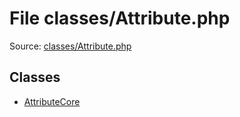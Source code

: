 File classes/Attribute.php
=========

Source: [classes/Attribute.php](https://github.com/PrestaShop/PrestaShop/blob/1.5.3.0/classes/Attribute.php)


Classes
-------

* [AttributeCore](class.AttributeCore.md)

